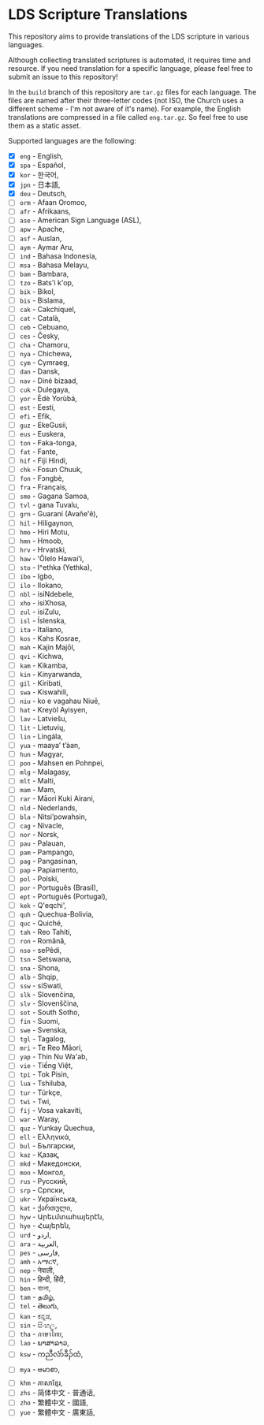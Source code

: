 # LDS Scripture Translations

This repository aims to provide translations of the LDS scripture in various languages.

Although collecting translated scriptures is automated, it requires time and resource. If you need translation for a specific language, please feel free to submit an issue to this repository!

In the `build` branch of this repository are `tar.gz` files for each language. The files are named after their three-letter codes (not ISO, the Church uses a different scheme - I'm not aware of it's name). For example, the English translations are compressed in a file called `eng.tar.gz`. So feel free to use them as a static asset.

Supported languages are the following:

- [x] `eng` - English,
- [x] `spa` - Español,
- [x] `kor` - 한국어,
- [x] `jpn` - 日本語,
- [x] `deu` - Deutsch,
- [ ] `orm` - Afaan Oromoo,
- [ ] `afr` - Afrikaans,
- [ ] `ase` - American Sign Language (ASL),
- [ ] `apw` - Apache,
- [ ] `asf` - Auslan,
- [ ] `aym` - Aymar Aru,
- [ ] `ind` - Bahasa Indonesia,
- [ ] `msa` - Bahasa Melayu,
- [ ] `bam` - Bambara,
- [ ] `tzo` - Bats'i k'op,
- [ ] `bik` - Bikol,
- [ ] `bis` - Bislama,
- [ ] `cak` - Cakchiquel,
- [ ] `cat` - Català,
- [ ] `ceb` - Cebuano,
- [ ] `ces` - Česky,
- [ ] `cha` - Chamoru,
- [ ] `nya` - Chichewa,
- [ ] `cym` - Cymraeg,
- [ ] `dan` - Dansk,
- [ ] `nav` - Diné bizaad,
- [ ] `cuk` - Dulegaya,
- [ ] `yor` - Èdè Yorùbá,
- [ ] `est` - Eesti,
- [ ] `efi` - Efik,
- [ ] `guz` - EkeGusii,
- [ ] `eus` - Euskera,
- [ ] `ton` - Faka-tonga,
- [ ] `fat` - Fante,
- [ ] `hif` - Fiji Hindi,
- [ ] `chk` - Fosun Chuuk,
- [ ] `fon` - Fɔngbè,
- [ ] `fra` - Français,
- [ ] `smo` - Gagana Samoa,
- [ ] `tvl` - gana Tuvalu,
- [ ] `grn` - Guaraní (Avañe'ẽ),
- [ ] `hil` - Hiligaynon,
- [ ] `hmo` - Hiri Motu,
- [ ] `hmn` - Hmoob,
- [ ] `hrv` - Hrvatski,
- [ ] `haw` - ʻŌlelo Hawaiʻi,
- [ ] `sto` - I^ethka (Yethka),
- [ ] `ibo` - Igbo,
- [ ] `ilo` - Ilokano,
- [ ] `nbl` - isiNdebele,
- [ ] `xho` - isiXhosa,
- [ ] `zul` - isiZulu,
- [ ] `isl` - Íslenska,
- [ ] `ita` - Italiano,
- [ ] `kos` - Kahs Kosrae,
- [ ] `mah` - Kajin Majōl,
- [ ] `qvi` - Kichwa,
- [ ] `kam` - Kikamba,
- [ ] `kin` - Kinyarwanda,
- [ ] `gil` - Kiribati,
- [ ] `swa` - Kiswahili,
- [ ] `niu` - ko e vagahau Niuē,
- [ ] `hat` - Kreyòl Ayisyen,
- [ ] `lav` - Latviešu,
- [ ] `lit` - Lietuvių,
- [ ] `lin` - Lingála,
- [ ] `yua` - maayaʼ tʼàan,
- [ ] `hun` - Magyar,
- [ ] `pon` - Mahsen en Pohnpei,
- [ ] `mlg` - Malagasy,
- [ ] `mlt` - Malti,
- [ ] `mam` - Mam,
- [ ] `rar` - Māori Kuki Airani,
- [ ] `nld` - Nederlands,
- [ ] `bla` - Nitsi’powahsin,
- [ ] `cag` - Nivacle,
- [ ] `nor` - Norsk,
- [ ] `pau` - Palauan,
- [ ] `pam` - Pampango,
- [ ] `pag` - Pangasinan,
- [ ] `pap` - Papiamento,
- [ ] `pol` - Polski,
- [ ] `por` - Português (Brasil),
- [ ] `ept` - Português (Portugal),
- [ ] `kek` - Q'eqchi',
- [ ] `quh` - Quechua-Bolivia,
- [ ] `quc` - Quiché,
- [ ] `tah` - Reo Tahiti,
- [ ] `ron` - Română,
- [ ] `nso` - sePêdi,
- [ ] `tsn` - Setswana,
- [ ] `sna` - Shona,
- [ ] `alb` - Shqip,
- [ ] `ssw` - siSwati,
- [ ] `slk` - Slovenčina,
- [ ] `slv` - Slovenščina,
- [ ] `sot` - South Sotho,
- [ ] `fin` - Suomi,
- [ ] `swe` - Svenska,
- [ ] `tgl` - Tagalog,
- [ ] `mri` - Te Reo Māori,
- [ ] `yap` - Thin Nu Wa'ab,
- [ ] `vie` - Tiếng Việt,
- [ ] `tpi` - Tok Pisin,
- [ ] `lua` - Tshiluba,
- [ ] `tur` - Türkçe,
- [ ] `twi` - Twi,
- [ ] `fij` - Vosa vakaviti,
- [ ] `war` - Waray,
- [ ] `quz` - Yunkay Quechua,
- [ ] `ell` - Ελληνικά,
- [ ] `bul` - Български,
- [ ] `kaz` - Қазақ,
- [ ] `mkd` - Македонски,
- [ ] `mon` - Монгол,
- [ ] `rus` - Русский,
- [ ] `srp` - Српски,
- [ ] `ukr` - Українська,
- [ ] `kat` - ქართული,
- [ ] `hyw` - Արեւմտահայերէն,
- [ ] `hye` - Հայերեն,
- [ ] `urd` - اردو,
- [ ] `ara` - العربية,
- [ ] `pes` - فارسی,
- [ ] `amh` - አማርኛ,
- [ ] `nep` - नेपाली,
- [ ] `hin` - हिन्दी, हिंदी,
- [ ] `ben` - বাংলা,
- [ ] `tam` - தமிழ்,
- [ ] `tel` - తెలుగు,
- [ ] `kan` - ಕನ್ನಡ,
- [ ] `sin` - සිංහල,
- [ ] `tha` - ภาษาไทย,
- [ ] `lao` - ພາສາລາວ,
- [ ] `ksw` - ကညီလံာ်ခီၣ်ထံ,
- [ ] `mya` - ဗမာစာ,
- [ ] `khm` - ភាសាខ្មែរ,
- [ ] `zhs` - 简体中文 - 普通话,
- [ ] `zho` - 繁體中文 - 國語,
- [ ] `yue` - 繁體中文 - 廣東話,
